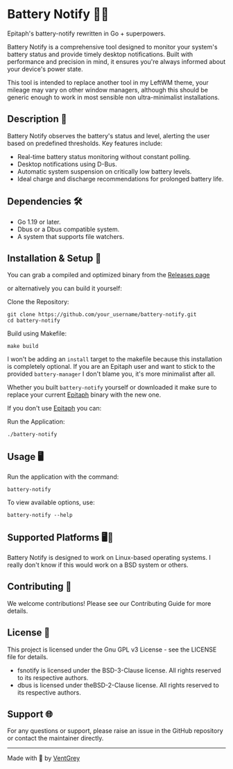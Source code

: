 # Battery Notify 🔋📢

Epitaph's battery-notify rewritten in Go + superpowers.

Battery Notify is a comprehensive tool designed to monitor your system's battery status and provide timely desktop notifications. Built with performance and precision in mind, it ensures you're always informed about your device's power state.

This tool is intended to replace another tool in my LeftWM theme, your mileage may vary on other window managers, although this should be generic enough to work in most sensible non ultra-minimalist installations.

## Description 📜
Battery Notify observes the battery's status and level, alerting the user based on predefined thresholds. Key features include:

- Real-time battery status monitoring without constant polling.
- Desktop notifications using D-Bus.
- Automatic system suspension on critically low battery levels.
- Ideal charge and discharge recommendations for prolonged battery life.

## Dependencies 🛠️

- Go 1.19 or later.
- Dbus or a Dbus compatible system.
- A system that supports file watchers.

## Installation & Setup 🚀

You can grab a compiled and optimized binary from the [Releases page](https://github.com/VentGrey/better-battery-notify/releases)

or alternatively you can build it yourself:

Clone the Repository:

```shell
git clone https://github.com/your_username/battery-notify.git
cd battery-notify
```

Build using Makefile:

```shell
make build
```

I won't be adding an `install` target to the makefile because this installation is completely optional. If you are an Epitaph user and want to stick to the provided `battery-manager` I don't blame you, it's more minimalist after all.

Whether you built `battery-notify` yourself or downloaded it make sure to replace your current [Epitaph](https://github.com/VentGrey/Epitaph) binary with the new one.

If you don't use [Epitaph](https://github.com/VentGrey/Epitaph) you can:

Run the Application:

```shell
./battery-notify
```

## Usage 🖥️
Run the application with the command:


```shell
battery-notify
```

To view available options, use:

```shell
battery-notify --help
```

## Supported Platforms 🖥️📱

Battery Notify is designed to work on Linux-based operating systems. I really don't know if this would work on a BSD system or others.

## Contributing 🤝
We welcome contributions! Please see our Contributing Guide for more details.

## License 📄

This project is licensed under the Gnu GPL v3 License - see the LICENSE file for details.

- fsnotify is licensed under the BSD-3-Clause license. All rights reserved to its respective authors.
- dbus is licensed under theBSD-2-Clause license. All rights reserved to its respective authors.

## Support 🌐

For any questions or support, please raise an issue in the GitHub repository or contact the maintainer directly.

---

Made with 💙 by [VentGrey](https://github.com/VentGrey)
